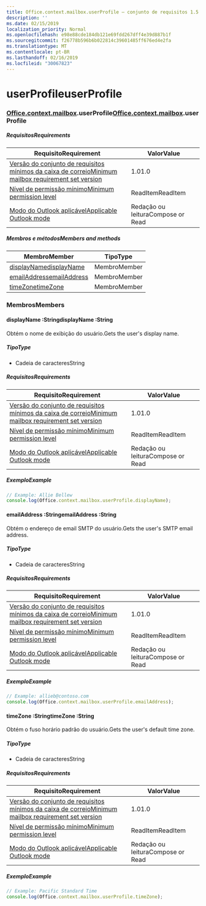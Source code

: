 ```yaml
---
title: Office.context.mailbox.userProfile – conjunto de requisitos 1.5
description: ''
ms.date: 02/15/2019
localization_priority: Normal
ms.openlocfilehash: e98e88cde184db121e69fdd267dff4e39d887b1f
ms.sourcegitcommit: f26778b596b6b022814c39601485ff676ed4e2fa
ms.translationtype: MT
ms.contentlocale: pt-BR
ms.lasthandoff: 02/16/2019
ms.locfileid: "30067823"
---
```

# <a name="userprofile"></a><span data-ttu-id="b5523-102">userProfile</span><span class="sxs-lookup"><span data-stu-id="b5523-102">userProfile</span></span>

### <a name="officeofficemdcontextofficecontextmdmailboxofficecontextmailboxmduserprofile"></a><span data-ttu-id="b5523-103">[Office](Office.md)[.context](Office.context.md)[.mailbox](Office.context.mailbox.md).userProfile</span><span class="sxs-lookup"><span data-stu-id="b5523-103">[Office](Office.md)[.context](Office.context.md)[.mailbox](Office.context.mailbox.md).userProfile</span></span>

##### <a name="requirements"></a><span data-ttu-id="b5523-104">Requisitos</span><span class="sxs-lookup"><span data-stu-id="b5523-104">Requirements</span></span>

|<span data-ttu-id="b5523-105">Requisito</span><span class="sxs-lookup"><span data-stu-id="b5523-105">Requirement</span></span>| <span data-ttu-id="b5523-106">Valor</span><span class="sxs-lookup"><span data-stu-id="b5523-106">Value</span></span>|
|---|---|
|[<span data-ttu-id="b5523-107">Versão do conjunto de requisitos mínimos da caixa de correio</span><span class="sxs-lookup"><span data-stu-id="b5523-107">Minimum mailbox requirement set version</span></span>](/office/dev/add-ins/reference/requirement-sets/outlook-api-requirement-sets)| <span data-ttu-id="b5523-108">1.0</span><span class="sxs-lookup"><span data-stu-id="b5523-108">1.0</span></span>|
|[<span data-ttu-id="b5523-109">Nível de permissão mínimo</span><span class="sxs-lookup"><span data-stu-id="b5523-109">Minimum permission level</span></span>](https://docs.microsoft.com/outlook/add-ins/understanding-outlook-add-in-permissions)| <span data-ttu-id="b5523-110">ReadItem</span><span class="sxs-lookup"><span data-stu-id="b5523-110">ReadItem</span></span>|
|[<span data-ttu-id="b5523-111">Modo do Outlook aplicável</span><span class="sxs-lookup"><span data-stu-id="b5523-111">Applicable Outlook mode</span></span>](https://docs.microsoft.com/outlook/add-ins/#extension-points)| <span data-ttu-id="b5523-112">Redação ou leitura</span><span class="sxs-lookup"><span data-stu-id="b5523-112">Compose or Read</span></span>|

##### <a name="members-and-methods"></a><span data-ttu-id="b5523-113">Membros e métodos</span><span class="sxs-lookup"><span data-stu-id="b5523-113">Members and methods</span></span>

| <span data-ttu-id="b5523-114">Membro</span><span class="sxs-lookup"><span data-stu-id="b5523-114">Member</span></span> | <span data-ttu-id="b5523-115">Tipo</span><span class="sxs-lookup"><span data-stu-id="b5523-115">Type</span></span> |
|--------|------|
| [<span data-ttu-id="b5523-116">displayName</span><span class="sxs-lookup"><span data-stu-id="b5523-116">displayName</span></span>](#displayname-string) | <span data-ttu-id="b5523-117">Membro</span><span class="sxs-lookup"><span data-stu-id="b5523-117">Member</span></span> |
| [<span data-ttu-id="b5523-118">emailAddress</span><span class="sxs-lookup"><span data-stu-id="b5523-118">emailAddress</span></span>](#emailaddress-string) | <span data-ttu-id="b5523-119">Membro</span><span class="sxs-lookup"><span data-stu-id="b5523-119">Member</span></span> |
| [<span data-ttu-id="b5523-120">timeZone</span><span class="sxs-lookup"><span data-stu-id="b5523-120">timeZone</span></span>](#timezone-string) | <span data-ttu-id="b5523-121">Membro</span><span class="sxs-lookup"><span data-stu-id="b5523-121">Member</span></span> |

### <a name="members"></a><span data-ttu-id="b5523-122">Membros</span><span class="sxs-lookup"><span data-stu-id="b5523-122">Members</span></span>

####  <a name="displayname-string"></a><span data-ttu-id="b5523-123">displayName :String</span><span class="sxs-lookup"><span data-stu-id="b5523-123">displayName :String</span></span>

<span data-ttu-id="b5523-124">Obtém o nome de exibição do usuário.</span><span class="sxs-lookup"><span data-stu-id="b5523-124">Gets the user's display name.</span></span>

##### <a name="type"></a><span data-ttu-id="b5523-125">Tipo</span><span class="sxs-lookup"><span data-stu-id="b5523-125">Type</span></span>

*   <span data-ttu-id="b5523-126">Cadeia de caracteres</span><span class="sxs-lookup"><span data-stu-id="b5523-126">String</span></span>

##### <a name="requirements"></a><span data-ttu-id="b5523-127">Requisitos</span><span class="sxs-lookup"><span data-stu-id="b5523-127">Requirements</span></span>

|<span data-ttu-id="b5523-128">Requisito</span><span class="sxs-lookup"><span data-stu-id="b5523-128">Requirement</span></span>| <span data-ttu-id="b5523-129">Valor</span><span class="sxs-lookup"><span data-stu-id="b5523-129">Value</span></span>|
|---|---|
|[<span data-ttu-id="b5523-130">Versão do conjunto de requisitos mínimos da caixa de correio</span><span class="sxs-lookup"><span data-stu-id="b5523-130">Minimum mailbox requirement set version</span></span>](/office/dev/add-ins/reference/requirement-sets/outlook-api-requirement-sets)| <span data-ttu-id="b5523-131">1.0</span><span class="sxs-lookup"><span data-stu-id="b5523-131">1.0</span></span>|
|[<span data-ttu-id="b5523-132">Nível de permissão mínimo</span><span class="sxs-lookup"><span data-stu-id="b5523-132">Minimum permission level</span></span>](https://docs.microsoft.com/outlook/add-ins/understanding-outlook-add-in-permissions)| <span data-ttu-id="b5523-133">ReadItem</span><span class="sxs-lookup"><span data-stu-id="b5523-133">ReadItem</span></span>|
|[<span data-ttu-id="b5523-134">Modo do Outlook aplicável</span><span class="sxs-lookup"><span data-stu-id="b5523-134">Applicable Outlook mode</span></span>](https://docs.microsoft.com/outlook/add-ins/#extension-points)| <span data-ttu-id="b5523-135">Redação ou leitura</span><span class="sxs-lookup"><span data-stu-id="b5523-135">Compose or Read</span></span>|

##### <a name="example"></a><span data-ttu-id="b5523-136">Exemplo</span><span class="sxs-lookup"><span data-stu-id="b5523-136">Example</span></span>

```javascript
// Example: Allie Bellew
console.log(Office.context.mailbox.userProfile.displayName);
```

####  <a name="emailaddress-string"></a><span data-ttu-id="b5523-137">emailAddress :String</span><span class="sxs-lookup"><span data-stu-id="b5523-137">emailAddress :String</span></span>

<span data-ttu-id="b5523-138">Obtém o endereço de email SMTP do usuário.</span><span class="sxs-lookup"><span data-stu-id="b5523-138">Gets the user's SMTP email address.</span></span>

##### <a name="type"></a><span data-ttu-id="b5523-139">Tipo</span><span class="sxs-lookup"><span data-stu-id="b5523-139">Type</span></span>

*   <span data-ttu-id="b5523-140">Cadeia de caracteres</span><span class="sxs-lookup"><span data-stu-id="b5523-140">String</span></span>

##### <a name="requirements"></a><span data-ttu-id="b5523-141">Requisitos</span><span class="sxs-lookup"><span data-stu-id="b5523-141">Requirements</span></span>

|<span data-ttu-id="b5523-142">Requisito</span><span class="sxs-lookup"><span data-stu-id="b5523-142">Requirement</span></span>| <span data-ttu-id="b5523-143">Valor</span><span class="sxs-lookup"><span data-stu-id="b5523-143">Value</span></span>|
|---|---|
|[<span data-ttu-id="b5523-144">Versão do conjunto de requisitos mínimos da caixa de correio</span><span class="sxs-lookup"><span data-stu-id="b5523-144">Minimum mailbox requirement set version</span></span>](/office/dev/add-ins/reference/requirement-sets/outlook-api-requirement-sets)| <span data-ttu-id="b5523-145">1.0</span><span class="sxs-lookup"><span data-stu-id="b5523-145">1.0</span></span>|
|[<span data-ttu-id="b5523-146">Nível de permissão mínimo</span><span class="sxs-lookup"><span data-stu-id="b5523-146">Minimum permission level</span></span>](https://docs.microsoft.com/outlook/add-ins/understanding-outlook-add-in-permissions)| <span data-ttu-id="b5523-147">ReadItem</span><span class="sxs-lookup"><span data-stu-id="b5523-147">ReadItem</span></span>|
|[<span data-ttu-id="b5523-148">Modo do Outlook aplicável</span><span class="sxs-lookup"><span data-stu-id="b5523-148">Applicable Outlook mode</span></span>](https://docs.microsoft.com/outlook/add-ins/#extension-points)| <span data-ttu-id="b5523-149">Redação ou leitura</span><span class="sxs-lookup"><span data-stu-id="b5523-149">Compose or Read</span></span>|

##### <a name="example"></a><span data-ttu-id="b5523-150">Exemplo</span><span class="sxs-lookup"><span data-stu-id="b5523-150">Example</span></span>

```javascript
// Example: allieb@contoso.com
console.log(Office.context.mailbox.userProfile.emailAddress);
```

####  <a name="timezone-string"></a><span data-ttu-id="b5523-151">timeZone :String</span><span class="sxs-lookup"><span data-stu-id="b5523-151">timeZone :String</span></span>

<span data-ttu-id="b5523-152">Obtém o fuso horário padrão do usuário.</span><span class="sxs-lookup"><span data-stu-id="b5523-152">Gets the user's default time zone.</span></span>

##### <a name="type"></a><span data-ttu-id="b5523-153">Tipo</span><span class="sxs-lookup"><span data-stu-id="b5523-153">Type</span></span>

*   <span data-ttu-id="b5523-154">Cadeia de caracteres</span><span class="sxs-lookup"><span data-stu-id="b5523-154">String</span></span>

##### <a name="requirements"></a><span data-ttu-id="b5523-155">Requisitos</span><span class="sxs-lookup"><span data-stu-id="b5523-155">Requirements</span></span>

|<span data-ttu-id="b5523-156">Requisito</span><span class="sxs-lookup"><span data-stu-id="b5523-156">Requirement</span></span>| <span data-ttu-id="b5523-157">Valor</span><span class="sxs-lookup"><span data-stu-id="b5523-157">Value</span></span>|
|---|---|
|[<span data-ttu-id="b5523-158">Versão do conjunto de requisitos mínimos da caixa de correio</span><span class="sxs-lookup"><span data-stu-id="b5523-158">Minimum mailbox requirement set version</span></span>](/office/dev/add-ins/reference/requirement-sets/outlook-api-requirement-sets)| <span data-ttu-id="b5523-159">1.0</span><span class="sxs-lookup"><span data-stu-id="b5523-159">1.0</span></span>|
|[<span data-ttu-id="b5523-160">Nível de permissão mínimo</span><span class="sxs-lookup"><span data-stu-id="b5523-160">Minimum permission level</span></span>](https://docs.microsoft.com/outlook/add-ins/understanding-outlook-add-in-permissions)| <span data-ttu-id="b5523-161">ReadItem</span><span class="sxs-lookup"><span data-stu-id="b5523-161">ReadItem</span></span>|
|[<span data-ttu-id="b5523-162">Modo do Outlook aplicável</span><span class="sxs-lookup"><span data-stu-id="b5523-162">Applicable Outlook mode</span></span>](https://docs.microsoft.com/outlook/add-ins/#extension-points)| <span data-ttu-id="b5523-163">Redação ou leitura</span><span class="sxs-lookup"><span data-stu-id="b5523-163">Compose or Read</span></span>|

##### <a name="example"></a><span data-ttu-id="b5523-164">Exemplo</span><span class="sxs-lookup"><span data-stu-id="b5523-164">Example</span></span>

```javascript
// Example: Pacific Standard Time
console.log(Office.context.mailbox.userProfile.timeZone);
```
